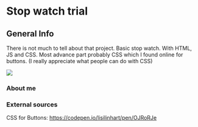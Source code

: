 # Stop watch trial

## General Info

There is not much to tell about that project. Basic stop watch. With HTML, JS and CSS. Most advance part probably CSS which I found online for buttons. (I really appreciate what people can do with CSS)

![](https://github.com/ykursav/stop-watch-js/blob/main/Untitled%20Project.gif)

### About me

### External sources

CSS for Buttons:
https://codepen.io/lisilinhart/pen/OJRoRJe
